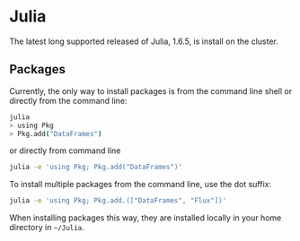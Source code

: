 # Julia

The latest long supported released of Julia, 1.6.5, is install on the cluster. 

## Packages
Currently, the only way to install packages is from the command line shell or directly from the command line:

```bash
julia
> using Pkg
> Pkg.add("DataFrames")
```
or directly from command line 
```bash
julia -e 'using Pkg; Pkg.add("DataFrames")'
```
To install multiple packages from the command line, use the dot suffix:
```bash
julia -e 'using Pkg; Pkg.add.(["DataFrames", "Flux"])'
```

When installing packages this way, they are installed locally in your home directory in `~/Julia`.




